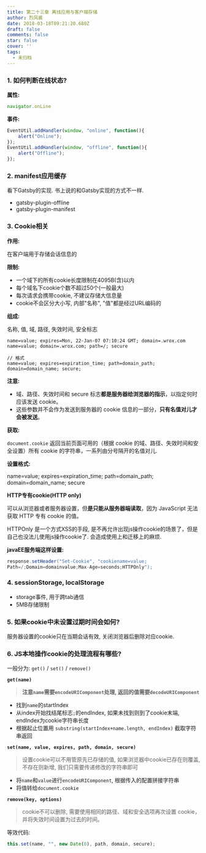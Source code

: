 ```yaml
---
title: 第二十三章 离线应用与客户端存储
author: 烈风裘
date: 2018-03-18T09:21:20.680Z
draft: false
comments: false
star: false
cover: ''
tags: 
  - 未归档
---
```



### 1. 如何判断在线状态?

**属性:**

```js
navigator.onLine
```

**事件:**

```js
EventUtil.addHandler(window, "online", function(){ 
	alert("Online"); 
}); 
EventUtil.addHandler(window, "offline", function(){
	alert("Offline"); 
});
```

### 2. manifest应用缓存

看下Gatsby的实现. 书上说的和Gatsby实现的方式不一样.

- gatsby-plugin-offline
- gatsby-plugin-manifest

### 3. Cookie相关

**作用:**

在客户端用于存储会话信息的

**限制:**

- 一个域下的所有cookie长度限制在4095B(含)以内
- 每个域名下cookie个数不超过50个(一般最大)
- 每次请求会携带cookie, 不建议存储大信息量
- cookie不会区分大小写, 内部"名称", "值"都是经过URL编码的

**组成:**

名称, 值, 域, 路径, 失效时间, 安全标志

```
name=value; expires=Mon, 22-Jan-07 07:10:24 GMT; domain=.wrox.com
name=value; domain=.wrox.com; path=/; secure

// 格式
name=value; expires=expiration_time; path=domain_path; 
domain=domain_name; secure; 
```

**注意:**

- 域、路径、失效时间和 secure 标志**都是服务器给浏览器的指示**，以指定何时应该发送 cookie。
- 这些参数并不会作为发送到服务器的 cookie 信息的一部分，**只有名值对儿才会被发送**。

**获取:**

`document.cookie` 返回当前页面可用的（根据 cookie 的域、路径、失效时间和安全设置）所有 cookie 的字符串，一系列由分号隔开的名值对儿.

**设置格式:**

name=value; expires=expiration_time; path=domain_path; domain=domain_name; secure

**HTTP专有cookie(HTTP only)**

可以从浏览器或者服务器设置，但**是只能从服务器端读取**，因为 JavaScript 无法获取 HTTP 专有 cookie 的值。

HTTPOnly 是一个方式XSS的手段, 是不再允许出现js操作cookie的场景了，但是自己也没法儿使用js操作cookie了. 会造成使用上和迁移上的麻烦.


**javaEE服务端这样设置:**

```java
response.setHeader("Set-Cookie", "cookiename=value; 
Path=/;Domain=domainvalue;Max-Age=seconds;HTTPOnly");
```
### 4. sessionStorage, localStorage

- storage事件, 用于跨tab通信
- 5MB存储限制

### 5. 如果cookie中未设置过期时间会如何?

服务器设置的cookie只在当期会话有效, 关闭浏览器后删除对应cookie.

### 6. JS本地操作cookie的处理流程有哪些?

一般分为: `get()` / `set()` / `remove()`


**`get(name)`**

> **注意`name`需要`encodeURIComponent`处理, 返回的值需要`decodeURIComponent`**


- 找到`name`的startIndex
- 从index开始找结尾标志`;`的endIndex, 如果未找到则到了cookie末端, endIndex为cookie字符串长度
- 根据起止位置用 `substring(startIndex+name.length, endIndex)` 截取字符串返回


**`set(name, value, expires, path, domain, secure)`**

> 设置cookie可以不用管原先已存储的值, 如果浏览器中cookie已存在则覆盖, 不存在则新增, 我们只需要传递修改的字符串即可


- 将`name`和`value`进行`encodeURIComponent`, 根据传入的配置拼接字符串
- 将值转给`document.cookie`

**`remove(key, options)`**

> cookie不可以删除, 需要使用相同的路径、域和安全选项再次设置 cookie，并将失效时间设置为过去的时间。

等效代码: 

```js
this.set(name, "", new Date(0), path, domain, secure);
```
